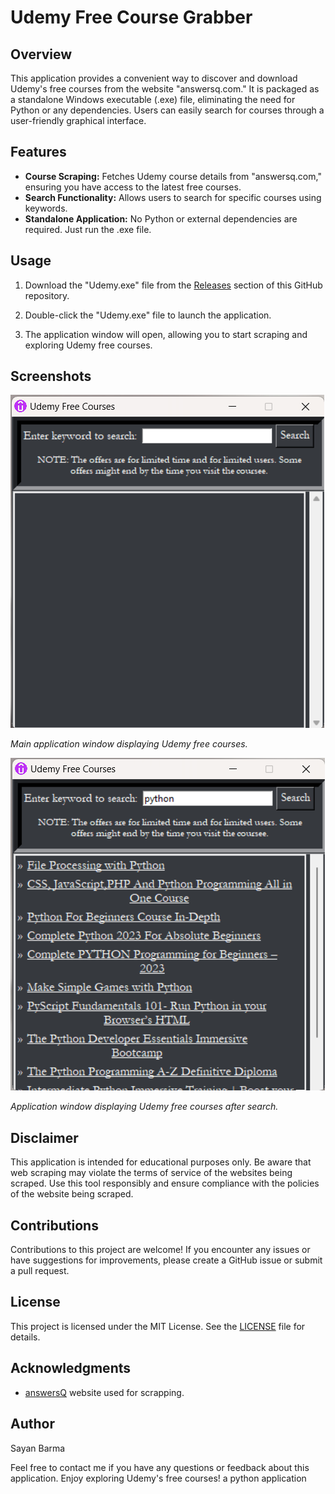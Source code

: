 # Udemy Free Course Grabber

## Overview
This application provides a convenient way to discover and download Udemy's free courses from the website "answersq.com." It is packaged as a standalone Windows executable (.exe) file, eliminating the need for Python or any dependencies. Users can easily search for courses through a user-friendly graphical interface.

## Features
- **Course Scraping:** Fetches Udemy course details from "answersq.com," ensuring you have access to the latest free courses.
- **Search Functionality:** Allows users to search for specific courses using keywords.
- **Standalone Application:** No Python or external dependencies are required. Just run the .exe file.

## Usage
1. Download the "Udemy.exe" file from the [Releases](https://github.com/N00BSC00B/Udemy-Free-Course-Grabber/releases/) section of this GitHub repository.

2. Double-click the "Udemy.exe" file to launch the application.

3. The application window will open, allowing you to start scraping and exploring Udemy free courses.

## Screenshots
![Main Window](screenshots/main_window.png)

*Main application window displaying Udemy free courses.*

![Main Window](screenshots/search.png)

*Application window displaying Udemy free courses after search.*

## Disclaimer
This application is intended for educational purposes only. Be aware that web scraping may violate the terms of service of the websites being scraped. Use this tool responsibly and ensure compliance with the policies of the website being scraped.

## Contributions
Contributions to this project are welcome! If you encounter any issues or have suggestions for improvements, please create a GitHub issue or submit a pull request.

## License
This project is licensed under the MIT License. See the [LICENSE](LICENSE) file for details.

## Acknowledgments

- [answersQ](https://answersq.com) website used for scrapping.

## Author
Sayan Barma

Feel free to contact me if you have any questions or feedback about this application. Enjoy exploring Udemy's free courses!
 a python application
